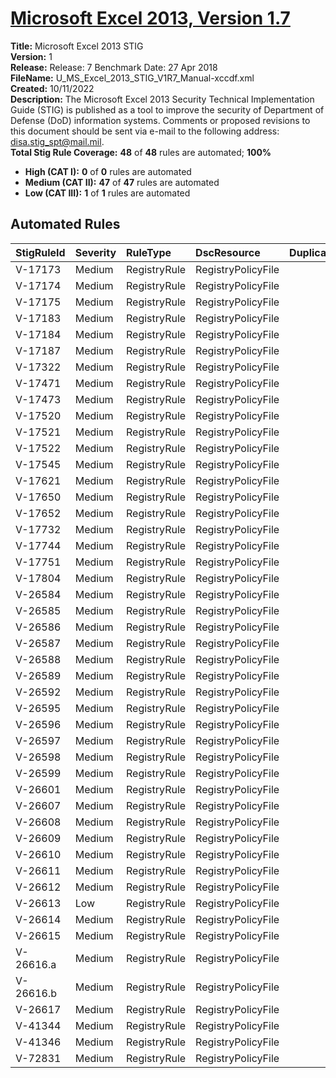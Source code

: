 # [Microsoft Excel 2013, Version 1.7](https://github.com/Microsoft/PowerStig/wiki/Office-Excel2013-1.7)

**Title:** Microsoft Excel 2013 STIG  
**Version:** 1  
**Release:** Release: 7 Benchmark Date: 27 Apr 2018  
**FileName:** U_MS_Excel_2013_STIG_V1R7_Manual-xccdf.xml  
**Created:** 10/11/2022  
**Description:** The Microsoft Excel 2013 Security Technical Implementation Guide (STIG) is published as a tool to improve the security of Department of Defense (DoD) information systems. Comments or proposed revisions to this document should be sent via e-mail to the following address: disa.stig_spt@mail.mil.  
**Total Stig Rule Coverage:** **48** of **48** rules are automated; **100%**

* **High (CAT I):** **0** of **0** rules are automated
* **Medium (CAT II):** **47** of **47** rules are automated
* **Low (CAT III):** **1** of **1** rules are automated

## Automated Rules

| StigRuleId | Severity | RuleType | DscResource | DuplicateOf |
| :---- | :---- | :---- | :---- | :---- |
| V-17173 | Medium | RegistryRule | RegistryPolicyFile |  |
| V-17174 | Medium | RegistryRule | RegistryPolicyFile |  |
| V-17175 | Medium | RegistryRule | RegistryPolicyFile |  |
| V-17183 | Medium | RegistryRule | RegistryPolicyFile |  |
| V-17184 | Medium | RegistryRule | RegistryPolicyFile |  |
| V-17187 | Medium | RegistryRule | RegistryPolicyFile |  |
| V-17322 | Medium | RegistryRule | RegistryPolicyFile |  |
| V-17471 | Medium | RegistryRule | RegistryPolicyFile |  |
| V-17473 | Medium | RegistryRule | RegistryPolicyFile |  |
| V-17520 | Medium | RegistryRule | RegistryPolicyFile |  |
| V-17521 | Medium | RegistryRule | RegistryPolicyFile |  |
| V-17522 | Medium | RegistryRule | RegistryPolicyFile |  |
| V-17545 | Medium | RegistryRule | RegistryPolicyFile |  |
| V-17621 | Medium | RegistryRule | RegistryPolicyFile |  |
| V-17650 | Medium | RegistryRule | RegistryPolicyFile |  |
| V-17652 | Medium | RegistryRule | RegistryPolicyFile |  |
| V-17732 | Medium | RegistryRule | RegistryPolicyFile |  |
| V-17744 | Medium | RegistryRule | RegistryPolicyFile |  |
| V-17751 | Medium | RegistryRule | RegistryPolicyFile |  |
| V-17804 | Medium | RegistryRule | RegistryPolicyFile |  |
| V-26584 | Medium | RegistryRule | RegistryPolicyFile |  |
| V-26585 | Medium | RegistryRule | RegistryPolicyFile |  |
| V-26586 | Medium | RegistryRule | RegistryPolicyFile |  |
| V-26587 | Medium | RegistryRule | RegistryPolicyFile |  |
| V-26588 | Medium | RegistryRule | RegistryPolicyFile |  |
| V-26589 | Medium | RegistryRule | RegistryPolicyFile |  |
| V-26592 | Medium | RegistryRule | RegistryPolicyFile |  |
| V-26595 | Medium | RegistryRule | RegistryPolicyFile |  |
| V-26596 | Medium | RegistryRule | RegistryPolicyFile |  |
| V-26597 | Medium | RegistryRule | RegistryPolicyFile |  |
| V-26598 | Medium | RegistryRule | RegistryPolicyFile |  |
| V-26599 | Medium | RegistryRule | RegistryPolicyFile |  |
| V-26601 | Medium | RegistryRule | RegistryPolicyFile |  |
| V-26607 | Medium | RegistryRule | RegistryPolicyFile |  |
| V-26608 | Medium | RegistryRule | RegistryPolicyFile |  |
| V-26609 | Medium | RegistryRule | RegistryPolicyFile |  |
| V-26610 | Medium | RegistryRule | RegistryPolicyFile |  |
| V-26611 | Medium | RegistryRule | RegistryPolicyFile |  |
| V-26612 | Medium | RegistryRule | RegistryPolicyFile |  |
| V-26613 | Low | RegistryRule | RegistryPolicyFile |  |
| V-26614 | Medium | RegistryRule | RegistryPolicyFile |  |
| V-26615 | Medium | RegistryRule | RegistryPolicyFile |  |
| V-26616.a | Medium | RegistryRule | RegistryPolicyFile |  |
| V-26616.b | Medium | RegistryRule | RegistryPolicyFile |  |
| V-26617 | Medium | RegistryRule | RegistryPolicyFile |  |
| V-41344 | Medium | RegistryRule | RegistryPolicyFile |  |
| V-41346 | Medium | RegistryRule | RegistryPolicyFile |  |
| V-72831 | Medium | RegistryRule | RegistryPolicyFile |  |
